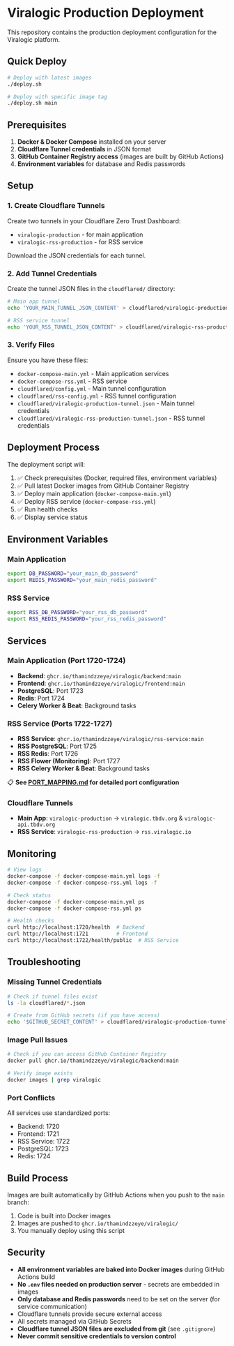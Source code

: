 # Viralogic Production Deployment

This repository contains the production deployment configuration for the Viralogic platform.

## Quick Deploy

```bash
# Deploy with latest images
./deploy.sh

# Deploy with specific image tag
./deploy.sh main
```

## Prerequisites

1. **Docker & Docker Compose** installed on your server
2. **Cloudflare Tunnel credentials** in JSON format
3. **GitHub Container Registry access** (images are built by GitHub Actions)
4. **Environment variables** for database and Redis passwords

## Setup

### 1. Create Cloudflare Tunnels

Create two tunnels in your Cloudflare Zero Trust Dashboard:
- `viralogic-production` - for main application
- `viralogic-rss-production` - for RSS service

Download the JSON credentials for each tunnel.

### 2. Add Tunnel Credentials

Create the tunnel JSON files in the `cloudflared/` directory:

```bash
# Main app tunnel
echo 'YOUR_MAIN_TUNNEL_JSON_CONTENT' > cloudflared/viralogic-production-tunnel.json

# RSS service tunnel  
echo 'YOUR_RSS_TUNNEL_JSON_CONTENT' > cloudflared/viralogic-rss-production-tunnel.json
```

### 3. Verify Files

Ensure you have these files:
- `docker-compose-main.yml` - Main application services
- `docker-compose-rss.yml` - RSS service
- `cloudflared/config.yml` - Main tunnel configuration
- `cloudflared/rss-config.yml` - RSS tunnel configuration
- `cloudflared/viralogic-production-tunnel.json` - Main tunnel credentials
- `cloudflared/viralogic-rss-production-tunnel.json` - RSS tunnel credentials

## Deployment Process

The deployment script will:

1. ✅ Check prerequisites (Docker, required files, environment variables)
2. ✅ Pull latest Docker images from GitHub Container Registry
3. ✅ Deploy main application (`docker-compose-main.yml`)
4. ✅ Deploy RSS service (`docker-compose-rss.yml`)
5. ✅ Run health checks
6. ✅ Display service status

## Environment Variables

### Main Application
```bash
export DB_PASSWORD="your_main_db_password"
export REDIS_PASSWORD="your_main_redis_password"
```

### RSS Service
```bash
export RSS_DB_PASSWORD="your_rss_db_password"
export RSS_REDIS_PASSWORD="your_rss_redis_password"
```

## Services

### Main Application (Port 1720-1724)
- **Backend**: `ghcr.io/thamindzzeye/viralogic/backend:main`
- **Frontend**: `ghcr.io/thamindzzeye/viralogic/frontend:main`
- **PostgreSQL**: Port 1723
- **Redis**: Port 1724
- **Celery Worker & Beat**: Background tasks

### RSS Service (Ports 1722-1727)
- **RSS Service**: `ghcr.io/thamindzzeye/viralogic/rss-service:main`
- **RSS PostgreSQL**: Port 1725
- **RSS Redis**: Port 1726
- **RSS Flower (Monitoring)**: Port 1727
- **RSS Celery Worker & Beat**: Background tasks

📋 **See [PORT_MAPPING.md](PORT_MAPPING.md) for detailed port configuration**

### Cloudflare Tunnels
- **Main App**: `viralogic-production` → `viralogic.tbdv.org` & `viralogic-api.tbdv.org`
- **RSS Service**: `viralogic-rss-production` → `rss.viralogic.io`

## Monitoring

```bash
# View logs
docker-compose -f docker-compose-main.yml logs -f
docker-compose -f docker-compose-rss.yml logs -f

# Check status
docker-compose -f docker-compose-main.yml ps
docker-compose -f docker-compose-rss.yml ps

# Health checks
curl http://localhost:1720/health  # Backend
curl http://localhost:1721         # Frontend
curl http://localhost:1722/health/public  # RSS Service
```

## Troubleshooting

### Missing Tunnel Credentials
```bash
# Check if tunnel files exist
ls -la cloudflared/*.json

# Create from GitHub secrets (if you have access)
echo '$GITHUB_SECRET_CONTENT' > cloudflared/viralogic-production-tunnel.json
```

### Image Pull Issues
```bash
# Check if you can access GitHub Container Registry
docker pull ghcr.io/thamindzzeye/viralogic/backend:main

# Verify image exists
docker images | grep viralogic
```

### Port Conflicts
All services use standardized ports:
- Backend: 1720
- Frontend: 1721  
- RSS Service: 1722
- PostgreSQL: 1723
- Redis: 1724

## Build Process

Images are built automatically by GitHub Actions when you push to the `main` branch:
1. Code is built into Docker images
2. Images are pushed to `ghcr.io/thamindzzeye/viralogic/`
3. You manually deploy using this script

## Security

- **All environment variables are baked into Docker images** during GitHub Actions build
- **No `.env` files needed on production server** - secrets are embedded in images
- **Only database and Redis passwords** need to be set on the server (for service communication)
- Cloudflare tunnels provide secure external access
- All secrets managed via GitHub Secrets
- **Cloudflare tunnel JSON files are excluded from git** (see `.gitignore`)
- **Never commit sensitive credentials to version control**
